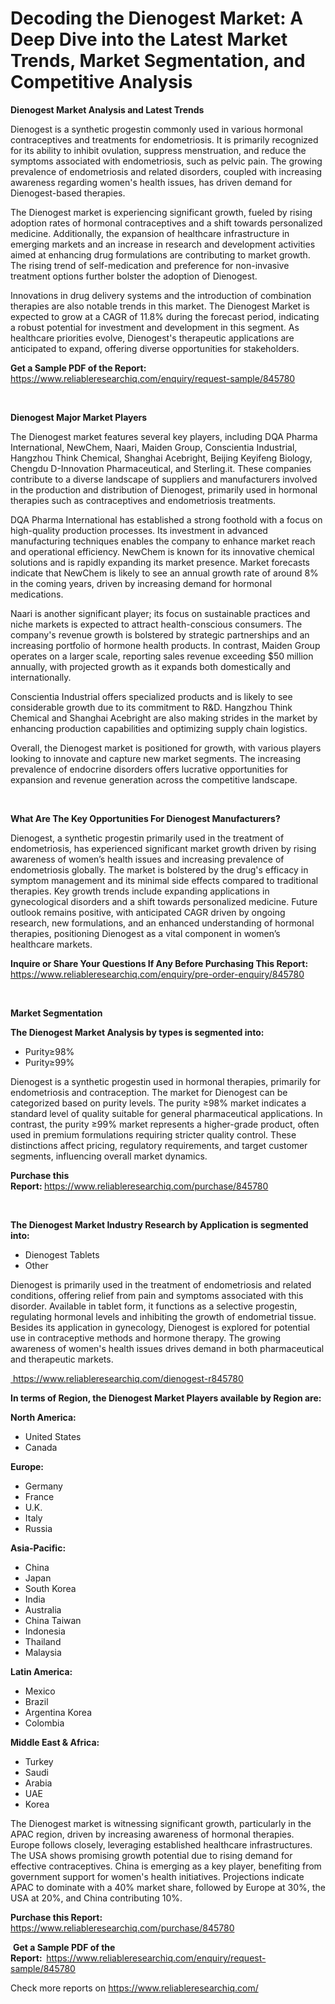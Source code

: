 <p><h1>Decoding the Dienogest Market: A Deep Dive into the Latest Market Trends, Market Segmentation, and Competitive Analysis</h1></p><p><strong>Dienogest Market Analysis and Latest Trends</strong></p>
<p><p>Dienogest is a synthetic progestin commonly used in various hormonal contraceptives and treatments for endometriosis. It is primarily recognized for its ability to inhibit ovulation, suppress menstruation, and reduce the symptoms associated with endometriosis, such as pelvic pain. The growing prevalence of endometriosis and related disorders, coupled with increasing awareness regarding women's health issues, has driven demand for Dienogest-based therapies.</p><p>The Dienogest market is experiencing significant growth, fueled by rising adoption rates of hormonal contraceptives and a shift towards personalized medicine. Additionally, the expansion of healthcare infrastructure in emerging markets and an increase in research and development activities aimed at enhancing drug formulations are contributing to market growth. The rising trend of self-medication and preference for non-invasive treatment options further bolster the adoption of Dienogest.</p><p>Innovations in drug delivery systems and the introduction of combination therapies are also notable trends in this market. The Dienogest Market is expected to grow at a CAGR of 11.8% during the forecast period, indicating a robust potential for investment and development in this segment. As healthcare priorities evolve, Dienogest's therapeutic applications are anticipated to expand, offering diverse opportunities for stakeholders.</p></p>
<p><strong>Get a Sample PDF of the Report:&nbsp;</strong> <a href="https://www.reliableresearchiq.com/enquiry/request-sample/845780?utm_campaign=2732&utm_medium=2&utm_source=Github&utm_content=ia&utm_term=01042025&utm_id=dienogest">https://www.reliableresearchiq.com/enquiry/request-sample/845780</a></p>
<p>&nbsp;</p>
<p><strong>Dienogest Major Market Players</strong></p>
<p><p>The Dienogest market features several key players, including DQA Pharma International, NewChem, Naari, Maiden Group, Conscientia Industrial, Hangzhou Think Chemical, Shanghai Acebright, Beijing Keyifeng Biology, Chengdu D-Innovation Pharmaceutical, and Sterling.it. These companies contribute to a diverse landscape of suppliers and manufacturers involved in the production and distribution of Dienogest, primarily used in hormonal therapies such as contraceptives and endometriosis treatments.</p><p>DQA Pharma International has established a strong foothold with a focus on high-quality production processes. Its investment in advanced manufacturing techniques enables the company to enhance market reach and operational efficiency. NewChem is known for its innovative chemical solutions and is rapidly expanding its market presence. Market forecasts indicate that NewChem is likely to see an annual growth rate of around 8% in the coming years, driven by increasing demand for hormonal medications.</p><p>Naari is another significant player; its focus on sustainable practices and niche markets is expected to attract health-conscious consumers. The company's revenue growth is bolstered by strategic partnerships and an increasing portfolio of hormone health products. In contrast, Maiden Group operates on a larger scale, reporting sales revenue exceeding $50 million annually, with projected growth as it expands both domestically and internationally.</p><p>Conscientia Industrial offers specialized products and is likely to see considerable growth due to its commitment to R&D. Hangzhou Think Chemical and Shanghai Acebright are also making strides in the market by enhancing production capabilities and optimizing supply chain logistics.</p><p>Overall, the Dienogest market is positioned for growth, with various players looking to innovate and capture new market segments. The increasing prevalence of endocrine disorders offers lucrative opportunities for expansion and revenue generation across the competitive landscape.</p></p>
<p>&nbsp;</p>
<p><strong>What Are The Key Opportunities For Dienogest Manufacturers?</strong></p>
<p><p>Dienogest, a synthetic progestin primarily used in the treatment of endometriosis, has experienced significant market growth driven by rising awareness of women’s health issues and increasing prevalence of endometriosis globally. The market is bolstered by the drug's efficacy in symptom management and its minimal side effects compared to traditional therapies. Key growth trends include expanding applications in gynecological disorders and a shift towards personalized medicine. Future outlook remains positive, with anticipated CAGR driven by ongoing research, new formulations, and an enhanced understanding of hormonal therapies, positioning Dienogest as a vital component in women’s healthcare markets.</p></p>
<p><strong>Inquire or Share Your Questions If Any Before Purchasing This Report:</strong> <a href="https://www.reliableresearchiq.com/enquiry/pre-order-enquiry/845780?utm_campaign=2732&utm_medium=2&utm_source=Github&utm_content=ia&utm_term=01042025&utm_id=dienogest">https://www.reliableresearchiq.com/enquiry/pre-order-enquiry/845780</a></p>
<p>&nbsp;</p>
<p><strong>Market Segmentation</strong></p>
<p><strong>The Dienogest Market Analysis by types is segmented into:</strong></p>
<p><ul><li>Purity≥98%</li><li>Purity≥99%</li></ul></p>
<p><p>Dienogest is a synthetic progestin used in hormonal therapies, primarily for endometriosis and contraception. The market for Dienogest can be categorized based on purity levels. The purity ≥98% market indicates a standard level of quality suitable for general pharmaceutical applications. In contrast, the purity ≥99% market represents a higher-grade product, often used in premium formulations requiring stricter quality control. These distinctions affect pricing, regulatory requirements, and target customer segments, influencing overall market dynamics.</p></p>
<p><strong>Purchase this Report:&nbsp;</strong><a href="https://www.reliableresearchiq.com/purchase/845780?utm_campaign=2732&utm_medium=2&utm_source=Github&utm_content=ia&utm_term=01042025&utm_id=dienogest">https://www.reliableresearchiq.com/purchase/845780</a></p>
<p>&nbsp;</p>
<p><strong>The Dienogest Market Industry Research by Application is segmented into:</strong></p>
<p><ul><li>Dienogest Tablets</li><li>Other</li></ul></p>
<p><p>Dienogest is primarily used in the treatment of endometriosis and related conditions, offering relief from pain and symptoms associated with this disorder. Available in tablet form, it functions as a selective progestin, regulating hormonal levels and inhibiting the growth of endometrial tissue. Besides its application in gynecology, Dienogest is explored for potential use in contraceptive methods and hormone therapy. The growing awareness of women's health issues drives demand in both pharmaceutical and therapeutic markets.</p></p>
<p><a href="https://www.reliableresearchiq.com/dienogest-r845780?utm_campaign=2732&utm_medium=2&utm_source=Github&utm_content=ia&utm_term=01042025&utm_id=dienogest">&nbsp;https://www.reliableresearchiq.com/dienogest-r845780</a></p>
<p><strong>In terms of Region, the Dienogest Market Players available by Region are:</strong></p>
<p>
    <p> <strong> North America: </strong>
        <ul>
            <li>United States</li>
            <li>Canada</li>
        </ul>
        </p> 
    <p> <strong> Europe: </strong>
        <ul>
            <li>Germany</li>
            <li>France</li>
            <li>U.K.</li>
            <li>Italy</li>
            <li>Russia</li>
        </ul>
        </p> 
    <p> <strong> Asia-Pacific: </strong>
        <ul>
            <li>China</li>
            <li>Japan</li>
            <li>South Korea</li>
            <li>India</li>
            <li>Australia</li>
            <li>China Taiwan</li>
            <li>Indonesia</li>
            <li>Thailand</li>
            <li>Malaysia</li>
        </ul>
        </p> 
    <p> <strong> Latin America: </strong>
        <ul>
            <li>Mexico</li>
            <li>Brazil</li>
            <li>Argentina Korea</li>
            <li>Colombia</li>
        </ul>
        </p> 
    <p> <strong> Middle East & Africa: </strong>
        <ul>
            <li>Turkey</li>
            <li>Saudi</li>
            <li>Arabia</li>
            <li>UAE</li>
            <li>Korea</li>
        </ul>
    </p>
    </p>
<p><p>The Dienogest market is witnessing significant growth, particularly in the APAC region, driven by increasing awareness of hormonal therapies. Europe follows closely, leveraging established healthcare infrastructures. The USA shows promising growth potential due to rising demand for effective contraceptives. China is emerging as a key player, benefiting from government support for women's health initiatives. Projections indicate APAC to dominate with a 40% market share, followed by Europe at 30%, the USA at 20%, and China contributing 10%.</p></p>
<p><strong>Purchase this Report: </strong><a href="https://www.reliableresearchiq.com/purchase/845780?utm_campaign=2732&utm_medium=2&utm_source=Github&utm_content=ia&utm_term=01042025&utm_id=dienogest">https://www.reliableresearchiq.com/purchase/845780</a></p>
<p>&nbsp;<strong>Get a Sample PDF of the Report:&nbsp;&nbsp;</strong><a href="https://www.reliableresearchiq.com/enquiry/request-sample/845780?utm_campaign=2732&utm_medium=2&utm_source=Github&utm_content=ia&utm_term=01042025&utm_id=dienogest">https://www.reliableresearchiq.com/enquiry/request-sample/845780</a></p>
<p><strong></strong></p>
<p>Check more reports on <a href="https://www.reliableresearchiq.com/?utm_campaign=2732&utm_medium=2&utm_source=Github&utm_content=ia&utm_term=01042025&utm_id=dienogest">https://www.reliableresearchiq.com/</a></p>